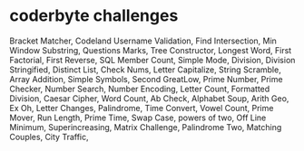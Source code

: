 # coderbyte challenges
Bracket Matcher,
Codeland Username Validation,
Find Intersection,
Min Window Substring,
Questions Marks,
Tree Constructor,
Longest Word,
First Factorial,
First Reverse,
SQL Member Count,
Simple Mode,
Division,
Division Stringified,
Distinct List,
Check Nums,
Letter Capitalize,
String Scramble,
Array Addition,
Simple Symbols,
Second GreatLow,
Prime Number,
Prime Checker,
Number Search,
Number Encoding,
Letter Count,
Formatted Division,
Caesar Cipher,
Word Count,
Ab Check,
Alphabet Soup,
Arith Geo,
Ex Oh,
Letter Changes,
Palindrome,
Time Convert,
Vowel Count,
Prime Mover,
Run Length,
Prime Time,
Swap Case,
powers of two,
Off Line Minimum,
Superincreasing,
Matrix Challenge,
Palindrome Two,
Matching Couples,
City Traffic,






